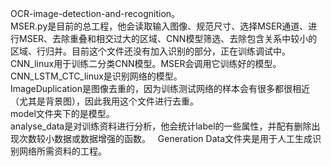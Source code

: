 OCR-image-detection-and-recognition。  
MSER.py是目前的总工程，他会读取输入图像、规范尺寸、选择MSER通道、进行MSER、去除重叠和相交过大的区域、CNN模型筛选、去除包含关系中较小的区域、行归并。目前这个文件还没有加入识别的部分，正在训练调试中。 
CNN_linux用于训练二分类CNN模型。MSER会调用它训练好的模型。   
CNN_LSTM_CTC_linux是识别网络的模型。  
ImageDuplication是图像去重的，因为训练测试网络的样本会有很多都很相近（尤其是背景图），因此我用这个文件进行去重。  
model文件夹下的是模型。  
analyse_data是对训练资料进行分析，他会统计label的一些属性，并配有删除出现次数较小数据或数据增强的函数。  
Generation Data文件夹是用于人工生成识别网络所需资料的工程。  
